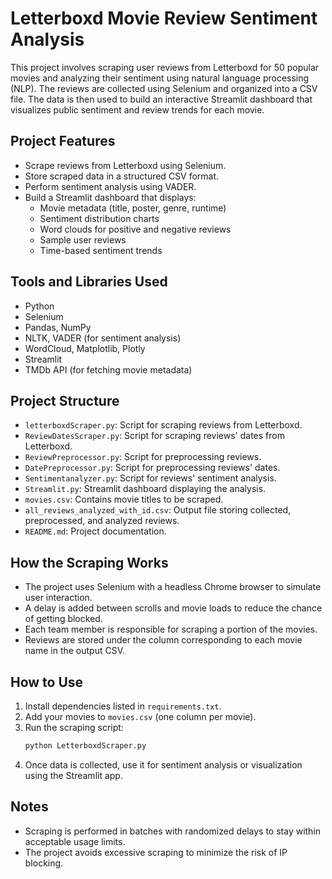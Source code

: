 # Letterboxd Movie Review Sentiment Analysis

This project involves scraping user reviews from Letterboxd for 50 popular movies and analyzing their sentiment using natural language processing (NLP). The reviews are collected using Selenium and organized into a CSV file. The data is then used to build an interactive Streamlit dashboard that visualizes public sentiment and review trends for each movie.

## Project Features

- Scrape reviews from Letterboxd using Selenium.
- Store scraped data in a structured CSV format.
- Perform sentiment analysis using VADER.
- Build a Streamlit dashboard that displays:
  - Movie metadata (title, poster, genre, runtime)
  - Sentiment distribution charts
  - Word clouds for positive and negative reviews
  - Sample user reviews
  - Time-based sentiment trends

## Tools and Libraries Used

- Python
- Selenium
- Pandas, NumPy
- NLTK, VADER (for sentiment analysis)
- WordCloud, Matplotlib, Plotly
- Streamlit
- TMDb API (for fetching movie metadata)

## Project Structure

- `letterboxdScraper.py`: Script for scraping reviews from Letterboxd.
- `ReviewDatesScraper.py`: Script for scraping reviews' dates from Letterboxd.
- `ReviewPreprocessor.py`: Script for preprocessing reviews.
- `DatePreprocessor.py`: Script for preprocessing reviews' dates.
- `Sentimentanalyzer.py`: Script for reviews' sentiment analysis.
- `Streamlit.py`: Streamlit dashboard displaying the analysis.
- `movies.csv`: Contains movie titles to be scraped.
- `all_reviews_analyzed_with_id.csv`: Output file storing collected, preprocessed, and analyzed reviews.
- `README.md`: Project documentation.

## How the Scraping Works

- The project uses Selenium with a headless Chrome browser to simulate user interaction.
- A delay is added between scrolls and movie loads to reduce the chance of getting blocked.
- Each team member is responsible for scraping a portion of the movies.
- Reviews are stored under the column corresponding to each movie name in the output CSV.

## How to Use

1. Install dependencies listed in `requirements.txt`.
2. Add your movies to `movies.csv` (one column per movie).
3. Run the scraping script:
   ```bash
   python LetterboxdScraper.py
   ```
4. Once data is collected, use it for sentiment analysis or visualization using the Streamlit app.

## Notes

- Scraping is performed in batches with randomized delays to stay within acceptable usage limits.
- The project avoids excessive scraping to minimize the risk of IP blocking.

